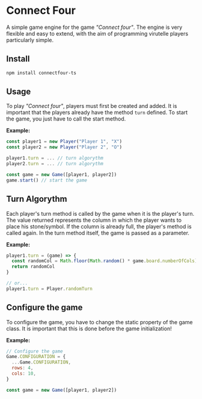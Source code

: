 # Connect Four

A simple game engine for the game _"Connect four"_. The engine is very flexible and easy to extend, with the aim of programming virutelle players particularly simple.

## Install

```bash
npm install connectfour-ts
```

## Usage

To play _"Connect four"_, players must first be created and added. It is important that the players already have the method `turn` defined. To start the game, you just have to call the start method.

**Example:**

```js
const player1 = new Player("Player 1", "X")
const player2 = new Player("Player 2", "O")

player1.turn = ... // turn algorythm
player2.turn = ... // turn algorythm

const game = new Game([player1, player2])
game.start() // start the game
```

## Turn Algorythm

Each player's turn method is called by the game when it is the player's turn. The value returned represents the column in which the player wants to place his stone/symbol. If the column is already full, the player's method is called again. In the turn method itself, the game is passed as a parameter.

**Example:**

```js
player1.turn = (game) => {
  const randomCol = Math.floor(Math.random() * game.board.numberOfCols) // selects a random column
  return randomCol
}

// or...
player1.turn = Player.randomTurn
```

## Configure the game

To configure the game, you have to change the static property of the game class. It is important that this is done before the game initialization!

**Example:**

```js
// Configure the game
Game.CONFIGURATION = {
  ...Game.CONFIGURATION,
  rows: 4,
  cols: 10,
}

const game = new Game([player1, player2])
```
